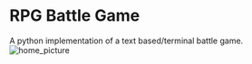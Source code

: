 # RPG Battle Game
A python implementation of a text based/terminal battle game.
![home_picture](https://github.com/YarinHaroush/RPG_Battle_Script/blob/main/images/RPG_Battle_screen1.PNG)
